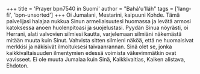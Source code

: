 +++
title = 'Prayer bpn7540 in Suomi'
author = "Bahá'u'lláh"
tags = ['lang-fi', 'bpn-unsorted']
+++
Oi Jumalani, Mestarini, kaipuuni Kohde. Tämä palvelijasi halajaa nukkua Sinun armeliaisuutesi huomassa ja levätä armosi katoksessa anoen huolenpitoasi ja suojelustasi.
Pyydän Sinua nöyrästi, oi Herrani, alati valvovien silmiesi kautta, varjelemaan silmiäni näkemästä mitään muuta kuin Sinut. Vahvista sitten silmieni näköä, että ne huomaisivat merkkisi ja näkisivät ilmoituksesi taivaanrannan. Sinä olet se, jonka kaikkivaltaisuuden ilmentymien edessä voimista väkevimmätkin ovat vavisseet. 
Ei ole muuta Jumalaa kuin Sinä, Kaikkivaltias, Kaiken alistava, Ehdoton.
